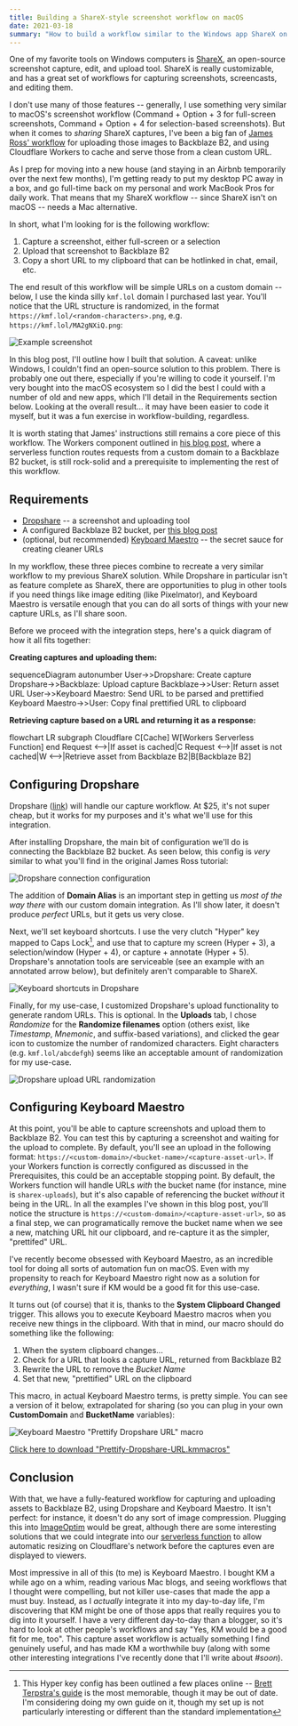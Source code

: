 ```yaml
---
title: Building a ShareX-style screenshot workflow on macOS
date: 2021-03-18
summary: "How to build a workflow similar to the Windows app ShareX on macOS, including uploads, custom hostnames, and clean URLs."
---
```


One of my favorite tools on Windows computers is [ShareX](https://getsharex.com), an open-source screenshot capture, edit, and upload tool. ShareX is really customizable, and has a great set of workflows for capturing screenshots, screencasts, and editing them.

I don't use many of those features -- generally, I use something very similar to macOS's screenshot workflow (Command + Option + 3 for full-screen screenshots, Command + Option + 4 for selection-based screenshots). But when it comes to _sharing_ ShareX captures, I've been a big fan of [James Ross' workflow](https://jross.me/free-personal-image-hosting-with-backblaze-b2-and-cloudflare-workers/) for uploading those images to Backblaze B2, and using Cloudflare Workers to cache and serve those from a clean custom URL.

As I prep for moving into a new house (and staying in an Airbnb temporarily over the next few months), I'm getting ready to put my desktop PC away in a box, and go full-time back on my personal and work MacBook Pros for daily work. That means that my ShareX workflow -- since ShareX isn't on macOS -- needs a Mac alternative.

In short, what I'm looking for is the following workflow:

1. Capture a screenshot, either full-screen or a selection
2. Upload that screenshot to Backblaze B2
3. Copy a short URL to my clipboard that can be hotlinked in chat, email, etc.

The end result of this workflow will be simple URLs on a custom domain -- below, I use the kinda silly `kmf.lol` domain I purchased last year. You'll notice that the URL structure is randomized, in the format `https://kmf.lol/<random-characters>.png`, e.g. `https://kmf.lol/MA2gNXiQ.png`:

![Example screenshot](https://kmf.lol/MA2gNXiQ.png "An example of this workflow in action, rendering the source of this blog post. The URL is https://kmf.lol/MA2gNXiQ.png.")

In this blog post, I'll outline how I built that solution. A caveat: unlike Windows, I couldn't find an open-source solution to this problem. There is probably one out there, especially if you're willing to code it yourself. I'm very bought into the macOS ecosystem so I did the best I could with a number of old and new apps, which I'll detail in the Requirements section below. Looking at the overall result... it may have been easier to code it myself, but it was a fun exercise in workflow-building, regardless.

It is worth stating that James' instructions still remains a core piece of this workflow. The Workers component outlined in [his blog post](https://jross.me/free-personal-image-hosting-with-backblaze-b2-and-cloudflare-workers/), where a serverless function routes requests from a custom domain to a Backblaze B2 bucket, is still rock-solid and a prerequisite to implementing the rest of this workflow.

## Requirements

- [Dropshare](https://dropshare.app) -- a screenshot and uploading tool
- A configured Backblaze B2 bucket, per [this blog post](https://jross.me/free-personal-image-hosting-with-backblaze-b2-and-cloudflare-workers/)
- (optional, but recommended) [Keyboard Maestro](https://www.keyboardmaestro.com) -- the secret sauce for creating cleaner URLs

In my workflow, these three pieces combine to recreate a very similar workflow to my previous ShareX solution. While Dropshare in particular isn't as feature complete as ShareX, there are opportunities to plug in other tools if you need things like image editing (like Pixelmator), and Keyboard Maestro is versatile enough that you can do all sorts of things with your new capture URLs, as I'll share soon.

Before we proceed with the integration steps, here's a quick diagram of how it all fits together:

**Creating captures and uploading them:**

<div class="mermaid">
sequenceDiagram
  autonumber
  User->>Dropshare: Create capture
  Dropshare->>Backblaze: Upload capture
  Backblaze->>User: Return asset URL
  User->>Keyboard Maestro: Send URL to be parsed and prettified
  Keyboard Maestro->>User: Copy final prettified URL to clipboard
</div>

**Retrieving capture based on a URL and returning it as a response:**

<div class="mermaid">
flowchart LR
  subgraph Cloudflare
    C[Cache]
    W[Workers Serverless Function]
  end
  Request <-->|If asset is cached|C
  Request <-->|If asset is not cached|W <-->|Retrieve asset from Backblaze B2|B[Backblaze B2]
</div>

## Configuring Dropshare

Dropshare ([link](https://dropshare.app)) will handle our capture workflow. At $25, it's not super cheap, but it works for my purposes and it's what we'll use for this integration.

After installing Dropshare, the main bit of configuration we'll do is connecting the Backblaze B2 bucket. As seen below, this config is _very_ similar to what you'll find in the original James Ross tutorial:

![Dropshare connection configuration](https://kmf.lol/9bl2cLwl.png "Configuring Backblaze B2 in Dropshare")

The addition of **Domain Alias** is an important step in getting us _most of the way there_ with our custom domain integration. As I'll show later, it doesn't produce _perfect_ URLs, but it gets us very close.

Next, we'll set keyboard shortcuts. I use the very clutch "Hyper" key mapped to Caps Lock[^1], and use that to capture my screen (Hyper + 3), a selection/window (Hyper + 4), or capture + annotate (Hyper + 5). Dropshare's annotation tools are serviceable (see an example with an annotated arrow below), but definitely aren't comparable to ShareX.

![Keyboard shortcuts in Dropshare](https://kmf.lol/1oPtyORp.png "My mapped keyboard shortcuts for Dropshare")

[^1]: This Hyper key config has been outlined a few places online -- [Brett Terpstra's guide](https://brettterpstra.com/2017/06/15/a-hyper-key-with-karabiner-elements-full-instructions/) is the most memorable, though it may be out of date. I'm considering doing my own guide on it, though my set up is not particularly interesting or different than the standard implementation

Finally, for my use-case, I customized Dropshare's upload functionality to generate random URLs. This is optional. In the **Uploads** tab, I chose _Randomize_ for the **Randomize filenames** option (others exist, like _Timestamp_, _Mnemonic_, and suffix-based variations), and clicked the gear icon to customize the number of randomized characters. Eight characters (e.g. `kmf.lol/abcdefgh`) seems like an acceptable amount of randomization for my use-case.

![Dropshare upload URL randomization](https://kmf.lol/ASY0ytki.png "Selecting randomization for upload URLs")

## Configuring Keyboard Maestro

At this point, you'll be able to capture screenshots and upload them to Backblaze B2. You can test this by capturing a screenshot and waiting for the upload to complete. By default, you'll see an upload in the following format: `https://<custom-domain>/<bucket-name>/<capture-asset-url>`. If your Workers function is correctly configured as discussed in the Prerequisites, this could be an acceptable stopping point. By default, the Workers function will handle URLs _with_ the bucket name (for instance, mine is `sharex-uploads`), but it's also capable of referencing the bucket _without_ it being in the URL. In all the examples I've shown in this blog post, you'll notice the structure is `https://<custom-domain>/<capture-asset-url>`, so as a final step, we can programatically remove the bucket name when we see a new, matching URL hit our clipboard, and re-capture it as the simpler, "prettifed" URL.

I've recently become obsessed with Keyboard Maestro, as an incredible tool for doing all sorts of automation fun on macOS. Even with my propensity to reach for Keyboard Maestro right now as a solution for _everything_, I wasn't sure if KM would be a good fit for this use-case.

It turns out (of course) that it is, thanks to the **System Clipboard Changed** trigger. This allows you to execute Keyboard Maestro macros when you receive new things in the clipboard. With that in mind, our macro should do something like the following:

1. When the system clipboard changes...
2. Check for a URL that looks a capture URL, returned from Backblaze B2
3. Rewrite the URL to remove the _Bucket Name_
4. Set that new, "prettified" URL on the clipboard

This macro, in actual Keyboard Maestro terms, is pretty simple. You can see a version of it below, extrapolated for sharing (so you can plug in your own **CustomDomain** and **BucketName** variables):

![Keyboard Maestro "Prettify Dropshare URL" macro](https://kmf.lol/tGBuYRL3.png "My Keyboard Maestro macro for prettifying Dropshare URLs on your system clipboard")

[Click here to download "Prettify-Dropshare-URL.kmmacros"](https://kmf.lol/7QKGVD6r.kmmacros)

## Conclusion

With that, we have a fully-featured workflow for capturing and uploading assets to Backblaze B2, using Dropshare and Keyboard Maestro. It isn't perfect: for instance, it doesn't do any sort of image compression. Plugging this into [ImageOptim](https://imageoptim.com) would be great, although there are some interesting solutions that we could integrate into our [serverless function](https://developers.cloudflare.com/images/image-resizing/resize-with-workers/) to allow automatic resizing on Cloudflare's network before the captures even are displayed to viewers.

Most impressive in all of this (to me) is Keyboard Maestro. I bought KM a while ago on a whim, reading various Mac blogs, and seeing workflows that I thought were compelling, but not killer use-cases that made the app a must buy. Instead, as I _actually_ integrate it into my day-to-day life, I'm discovering that KM might be one of those apps that really requires you to dig into it yourself. I have a very different day-to-day than a blogger, so it's hard to look at other people's workflows and say "Yes, KM would be a good fit for me, too". This capture asset workflow is actually something I find genuinely useful, and has made KM a worthwhile buy (along with some other interesting integrations I've recently done that I'll write about _#soon_).

